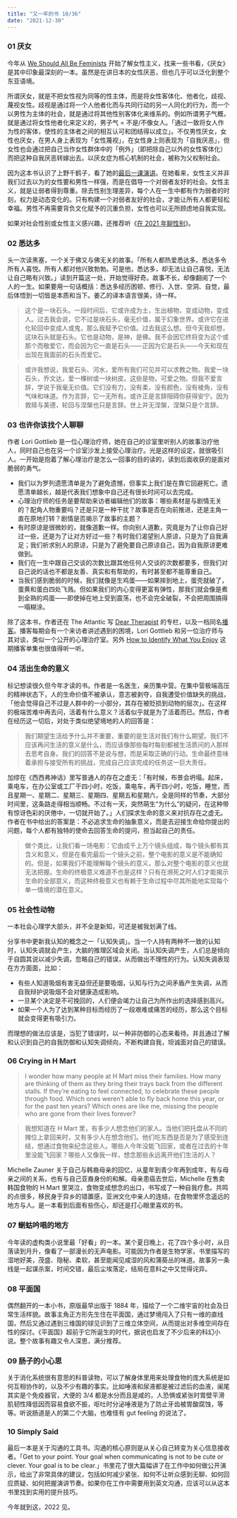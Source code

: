 ```yaml
---
title: "又一年的书 10/36"
date: "2021-12-30"
---
```


### 01 厌女

今年从 [We Should All Be Feminists](https://book.douban.com/subject/26683586/) 开始了解女性主义，找来一些书看，《厌女》是其中印象最深刻的一本。虽然是在讲日本的女性厌恶，但也几乎可以泛化到整个东亚语境。

所谓厌女，就是不把女性视为同等的性主体，而是将女性客体化、他者化，歧视、蔑视女性。歧视是通过将一个人他者化而与共同行动的另一人同化的行为，而一个以男性为主体的社会，就是通过将其他性别客体化来维系的。例如所谓男子气概，就是通过将女性他者化来定义的，男子气 = 不是/不像女人。「通过一致将女人作为性的客体，使性的主体者之间的相互认可和团结得以成立」。不仅男性厌女，女性也厌女，在男人身上表现为「女性蔑视」，在女性身上则表现为「自我厌恶」，但女性也会通过把自己当作女性群体中的「例外」（即把除自己以外的女性客体化）而把这种自我厌恶转嫁出去。以厌女症为核心机制的社会，被称为父权制社会。

因为这本书认识了上野千鹤子，看了她的[最后一课演讲](https://movie.douban.com/subject/35559595/)。在她看来，女性主义并非我们过去以为的女性要和男性一样强，而是在倡导一个对弱者友好的社会。女性主义，就是让弱者得到尊重。除去性别生理差异，每个人在一生中都有作为弱者的时刻，权力是动态变化的。只有构建一个对弱者友好的社会，才能让所有人都更轻松幸福。男性不再需要背负文化赋予的沉重负担，女性也可以无所顾虑地自我实现。

如果对社会性别或女性主义感兴趣，还推荐听《[在 2021 年聊性别](https://www.xiaoyuzhoufm.com/podcast/6065d60430abded5a8a62e25)》。

### 02 悉达多

头一次读黑塞，一个关于佛又与佛无关的故事。「所有人都热爱悉达多。悉达多令所有人喜悦。所有人都对他兴致勃勃。可是他，悉达多，却无法让自己喜悦，无法让自己略有兴致。」读到开篇这一处，开始觉得好奇。故事不长，却像翻阅了一个人的一生。如果要用一句话概括：悉达多经历困顿、修行、入世、空洞、自觉，最后体悟到一切皆是本质和当下。姜乙的译本语言很美，诗一样。

> 这个是一块石头。一段时间后，它或许成为土，生出植物，变成动物，变成人。过去我会说，它不过是块石头，毫无价值，属于幻象世界。或许它在进化轮回中变成人或鬼，那么我赋予它价值。过去我这么想。但今天我却想，这块石头就是石头。它也是动物，是神，是佛。我不会因它终将变为这个或那个而敬爱它，而会因为它一直是石头——正因为它是石头——今天和现在出现在我面前的石头而爱它。

> 或许我想说，我爱石头、河水，爱所有我们可见并可以求教之物。我爱一块石头，乔文达，爱一棵树或一块树皮。这些是物，可爱之物。但我不爱言辞，学说于我毫无价值。它们没有力，没有柔，没有颜色，没有棱角，没有气味和味道。作为言辞，它一无所有。或许正是言辞阻碍你获得安宁。因为救赎与美德，轮回与涅槃也只是言辞。世上并无涅槃，涅槃只是个言辞。

### 03 也许你该找个人聊聊

作者 Lori Gottlieb 是一位心理治疗师，她在自己的诊室里听别人的故事治疗他人，同时自己也在另一个诊室沙发上接受心理治疗。光是这样的设定，就很吸引人。一开始是抱着了解心理治疗是怎么一回事的目的读的，读到后面收获的是面对脆弱的勇气。

- 我们以为罗列遗愿清单是为了避免遗憾，但事实上我们是在靠它回避死亡。遗愿清单越长，越是代表我们想象中自己还有很长时间可以去完成。
- 心理治疗师的任务是要帮助来访者编辑他们的故事：哪些素材是与剧情无关的？配角人物重要吗？还是只是一种干扰？故事是否在向前推进，还是主角一直在原地打转？剧情是否揭示了故事的主题？
- 有时原谅是很微妙的，就像道歉一样。你向别人道歉，究竟是为了让你自己好过一些，还是为了让对方好过一些？有时我们渴望别人原谅，只是为了自我满足；我们祈求别人的原谅，只是为了避免要自己原谅自己，因为自我原谅更难做到。
- 我们在一生中跟自己交谈的次数比跟其他任何人交谈的次数都要多，但我们对自己说的话也不都是友善、真实和有帮助的，有时甚至都不能尊重自己。
- 当我们感到脆弱的时候，我们就像是生鸡蛋——如果摔到地上，蛋壳就破了，蛋黄和蛋白四处飞溅。但如果我们的内心变得更富有弹性，那我们就会像是煮到全熟的鸡蛋——即使掉在地上受到震荡，也不会完全破裂，不会把周围搞得一塌糊涂。

除了这本书，作者还在 The Atlantic 写 [Dear Therapist](https://www.theatlantic.com/projects/dear-therapist/) 的专栏，以及一档同名[播客](https://lorigottlieb.com/podcast/)。播客每期会有一个来访者讲述遇到的困境，Lori Gottlieb 和另一位治疗师与其对谈，类似一个公开的心理治疗室。另外 [How to Identify What You Enjoy](https://www.theatlantic.com/podcasts/archive/2021/11/how-to-prioritize-joy-lorigottlieb-arthurbrooks-happiness-2021/620787/) 这期播客单集也很值得听一听。

### 04 活出生命的意义

标记想读很久但今年才读的书。作者是一名医生，亲历集中营。在集中营极端高压的精神状态下，人的生命价值不被承认，意志被剥夺，自我遭受价值缺失的挑战，「他会觉得自己不过是人群中的一小部分，其存在被贬损到动物的层次」。在这样的极端苦难中再去问，活着有什么意义？活着似乎就是为了活着而已。然后，作者在经历这一切后，对处于类似绝望境地的人的回答是：

> 我们期望生活给予什么并不重要，重要的是生活对我们有什么期望。我们不应该再问生活的意义是什么，而应该像那些每时每刻都被生活质问的人那样去思考自身。我们的回答不是说与想，而是采取正确的行动。生命最终意味着承担与接受所有的挑战，完成自己应该完成的任务这一巨大责任。

加缪在《西西弗神话》里写普通人的存在之虚无：「有时候，布景会坍塌。起床，乘电车，在办公室或工厂干四小时，吃饭，乘电车，再干四小时，吃饭，睡觉，而且星期一、星期二、星期三、星期四、星期五和星期六，全是同样的节奏，大部分时间里，这条路走得相当顺畅。不过有一天，突然萌生“为什么”的疑问，在这种带有惊讶色彩的厌倦中，一切就开始了。」人们探求生命的意义来对抗存在之虚无。作者在书中给出的答案是：不必追求生命的抽象意义，而是去迎接生命给你提出的问题，每个人都有独特的使命去回答生命的提问，担当起自己的责任。

> 做个类比，让我们看一场电影：它由成千上万个镜头组成，每个镜头都有其含义和意义，但是在看完最后一个镜头之前，整个电影的意义是不能确知的。但是，如果我们不能理解每个镜头的意义，那么对整个电影的意义也就无法把握。生命的终极意义难道不也是这样？只有在濒死之时人们才能揭示生命的全部意义，而这种终极意义也有赖于生命过程中尽其所能地实现每个单一情境的潜在意义。


### 05 社会性动物

一本社会心理学大部头，并不全是新知，可还是被我划满了线。

分享书中更新我认知的概念之一「认知失调」。当一个人持有两种不一致的认知时，认知失调就会产生，大脑的推理区域会关闭。当认知失调产生，人们总是倾向于自圆其说以减少失调，忽略自己的错误，从而做出不理性的行为。认知失调表现在方方面面，比如：

- 有些人知道吸烟有害无益但还是要吸烟，认知与行为之间矛盾产生失调，从而自我辩护说吸烟不会对健康造成影响。
- 一旦某个决定是不可挽回的，人们便会竭力让自己为所作出的选择感到高兴。
- 如果一个人为了达到某种目标而经历了一段艰难或痛苦的经历，那么这个目标就会变得更有吸引力。

而理想的做法应该是，当犯了错误时，以一种非防御的心态来看待。并且通过了解和认识到自己的自我防御和认知失调倾向，不断构建自我，坦诚面对自己的错误。


### 06 Crying in H Mart

> I wonder how many people at H Mart miss their families. How many are thinking of them as they bring their trays back from the different stalls. If they’re eating to feel connected, to celebrate these people through food. Which ones weren’t able to fly back home this year, or for the past ten years? Which ones are like me, missing the people who are gone from their lives forever?

> 我想知道在 H Mart 里，有多少人想念他们的家人。当他们把托盘从不同的摊位上拿回来时，又有多少人在想念他们。他们吃东西是否是为了感受到连结，想通过食物来纪念这些人。哪些人今年没能飞回家，或者在过去的十年里没能飞回家？哪些人又像我一样，想念那些永远离开他们生活的人？

Michelle Zauner 关于自己与韩裔母亲的回忆，从童年到青少年再到成年，有与母亲之间的关系，也有与自己亚裔身份的和解。母亲患癌去世后，Michelle 在售卖韩国食物的 H Mart 里哭泣，食物变成想念的出口，书写成了一种自我疗愈。共鸣的点很多，移民身于异乡的错置感，亚洲文化中亲人的连结，在食物里怀念遥远的地方与人。是一本看到后面有些伤心，却还是打心眼里喜欢的书。

### 07 蝲蛄吟唱的地方

今年读的虚构类小说里最「好看」的一本。某个夏日晚上，花了四个多小时，从日落读到月升，像看了一部漫长的无声电影。可能因为作者是生物学家，书里描写的湿地好美，茂盛、隐秘、柔软，甚至能闻见咸湿的风和蒲葵丛的味道。故事另一条线是一起谋杀案，时间交错，最后尘埃落定，结局在意料之中又觉得诧异。

### 08 平面国

偶然翻开的一本小书，原版最早出版于 1884 年，描绘了一个二维宇宙的社会及日常生活样貌。故事主角正方形先生住在平面国，通过梦境闯入了只有一维的直线国，然后又通过遇到三维国的球见识到了三维立体空间，从而提出对多维空间存在性的探讨。《平面国》超前于它所诞生的时代，据说也启发了不少后来的科幻小说。整个故事有趣又令人深思，满分推荐。

### 09 肠子的小心思

关于消化系统很有意思的科普读物，可以了解身体里用来处理食物的庞大系统是如何互相协作的，以及不少有趣的事实。比如唾液和尿液都是被过滤后的血液，阑尾其实是个免疫器官，大便的 3/4 都是水分而且是咸的，人恐惧或紧张时胃壁平滑肌韧性降低因而容易食欲不振，呕吐时分泌唾液是为了防止牙齿被胃酸腐蚀，等等。听说肠道是人的第二个大脑，也难怪有 gut feeling 的说法了。

### 10 Simply Said

最后一本是关于沟通的工具书。沟通的核心原则是从关心自己转变为关心信息接收者。「Get to your point. Your goal when communicating is not to be cute or clever. Your goal is to be clear.」书里花了很大篇幅讲了在工作中如何做公开演示，给出了非常具体的建议，包括如何减少紧张、如何不让听众感到无聊、如何回应质疑、如何把握演讲节奏。如果你在工作中需要用到英文沟通，应该可以从这本书里找到实用的提升技巧。

今年就到这，2022 见。
